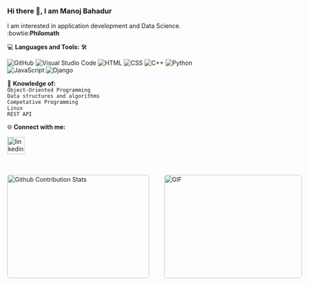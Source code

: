 ### Hi there 👋, I am Manoj Bahadur

I am interested in application development and Data Science.<br>
:bowtie:<b>Philomath</b> 

💻 **Languages and Tools:** 🛠️<br>

![GitHub](https://img.shields.io/badge/-GitHub-000000?style=flat&logo=github&logoColor=000000&labelColor=ffffff)
![Visual Studio Code](https://img.shields.io/badge/-VSCode-000000?style=flat&logo=visual-studio-code&labelColor=007ACC)
![HTML](https://img.shields.io/badge/-HTML-000000?style=flat&logo=html&logoColor=ffffff&labelColor=E34F26)
![CSS](https://img.shields.io/badge/-CSS-000000?style=flat&logo=css&logoColor=ffffff&labelColor=1572B6)
![C++](https://img.shields.io/badge/-C++-000000?style=flat&logo=css&logoColor=ffffff&labelColor=1572B6)
![Python](https://img.shields.io/badge/-PYTHON-000000?style=flat&logo=css&logoColor=ffffff&labelColor=1572B6)
![JavaScript](https://img.shields.io/badge/-JavaScript-000000?style=flat&logo=javascript)
![Django](https://img.shields.io/badge/Django-092E20?style=flat&logo=django&logoColor=green)
<br>


🧐 **Knowledge of:**<br>
`Object-Oriented Programming`<br> `Data structures and algorithms`<br> `Competative Programming`<br>`Linux`<br>`REST API`
<br>

🌐 **Connect with me:**<br>

[<img src='https://cdn.jsdelivr.net/npm/simple-icons@3.0.1/icons/linkedin.svg' alt='linkedin' height='40'>](https://www.linkedin.com/in/https://www.linkedin.com/in/manojbahadur//) &nbsp;&nbsp;

</br>
<p style="display: flex; justify-contect: space-between;">
<img style="border-radius: 5px; margin-bottom: 5px" alt="Github Contribution Stats" width="330px" height="240px" src="https://github-contribution-stats.vercel.app/api/?username=amritesh19" />
<img style="border-radius: 5px; margin: 0 0 5px 35px;" alt="GIF" width="320px" height="240px" src="https://www.iihglobal.com/wp-content/uploads/2019/02/dcsad.gif" />
</p>
